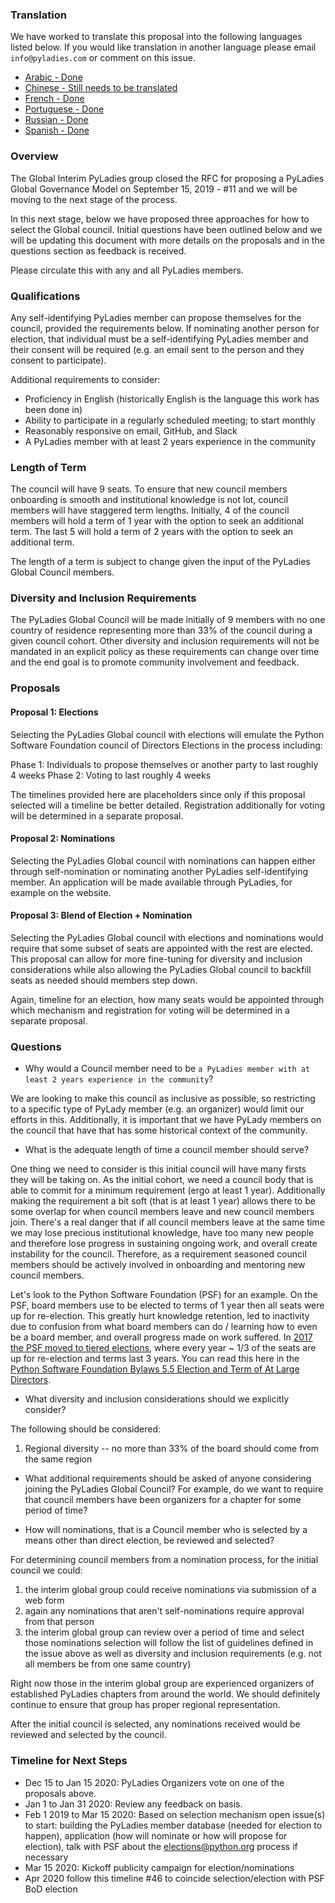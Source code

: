 ### Translation

We have worked to translate this proposal into the following languages listed below. If you would like translation in another language please email `info@pyladies.com` or comment on this issue.

- [Arabic - Done](https://docs.google.com/document/d/1XySeUgFTuV6DpIeimUOGSWs8iUDjILPGxKdUAAw6Vok/edit?usp=sharing)
- [Chinese - Still needs to be translated](https://docs.google.com/document/d/1xSNWxAuCj-Ei2xjvqC5yMa-_8zxrAiDBgM0KYuI8cdU/edit?usp=sharing)
- [French - Done](https://docs.google.com/document/d/1GB9x7gnPmyLvUCY1fCbNkWeoABd-VFLCZGt2oe0EjDY/edit?usp=sharing) 
- [Portuguese - Done](http://bit.ly/conselho_global_pyladies_ptbr)
- [Russian - Done](https://docs.google.com/document/d/1BPttG_6hx8mhSYcwdD_WOgEUTLpfoge88U5y4s1YfnQ/edit?usp=sharing)
- [Spanish - Done](http://bit.ly/pyladiesglobal-es)

### Overview

The Global Interim PyLadies group closed the RFC for proposing a PyLadies Global Governance Model on September 15, 2019 - #11  and we will be moving to the next stage of the process.

In this next stage, below we have proposed three approaches for how to select the Global council. Initial questions have been outlined below and we will be updating this document with more details on the proposals and in the questions section as feedback is received.

Please circulate this with any and all PyLadies members.

### Qualifications

Any self-identifying PyLadies member can propose themselves for the council, provided the requirements below. If nominating another person for election, that individual must be a self-identifying PyLadies member and their consent will be required (e.g. an email sent to the person and they consent to participate). 

Additional requirements to consider:
- Proficiency in English (historically English is the language this work has been done in)
- Ability to participate in a regularly scheduled meeting; to start monthly
- Reasonably responsive on email, GitHub, and Slack 
- A PyLadies member with at least 2 years experience in the community

### Length of Term

The council will have 9 seats. To ensure that new council members onboarding is smooth and institutional knowledge is not lot, council members will have staggered term lengths. Initially, 4 of the council members will hold a term of 1 year with the option to seek an additional term. The last 5 will hold a term of 2 years with the option to seek an additional term. 

The length of a term is subject to change given the input of the PyLadies Global Council members. 

### Diversity and Inclusion Requirements

The PyLadies Global Council will be made initially of 9 members with no one country of residence representing more than 33% of the council during a given council cohort. Other diversity and inclusion requirements will not be mandated in an explicit policy as these requirements can change over time and the end goal is to promote community involvement and feedback. 

### Proposals

#### Proposal 1: Elections

Selecting the PyLadies Global council with elections will emulate the Python Software Foundation council of Directors Elections in the process including:

Phase 1: Individuals to propose themselves or another party to last roughly 4 weeks
Phase 2: Voting to last roughly 4 weeks

The timelines provided here are placeholders since only if this proposal selected will a timeline be better detailed. Registration additionally for voting will be determined in a separate proposal.

#### Proposal 2: Nominations 

Selecting the PyLadies Global council with nominations can happen either through self-nomination or nominating another PyLadies self-identifying member. An application will be made available through PyLadies, for example on the website.

#### Proposal 3: Blend of Election + Nomination

Selecting the PyLadies Global council with elections and nominations would require that some subset of seats are appointed with the rest are elected. This proposal can allow for more fine-tuning for diversity and inclusion considerations while also allowing the PyLadies Global council to backfill seats as needed should members step down.

Again, timeline for an election, how many seats would be appointed through which mechanism and registration for voting will be determined in a separate proposal.

### Questions

* Why would a Council member need to be `a PyLadies member with at least 2 years experience in the community`?

We are looking to make this council as inclusive as possible, so restricting to a specific type of PyLady member (e.g. an organizer) would limit our efforts in this. Additionally, it is important that we have PyLady members on the council that have that has some historical context of the community. 

* What is the adequate length of time a council member should serve?

One thing we need to consider is this initial council will have many firsts they will be taking on. As the initial cohort, we need a council body that is able to commit for a minimum requirement (ergo at least 1 year). Additionally making the requirement a bit soft (that is at least 1 year) allows there to be some overlap for when council members leave and new council members join. There's a real danger that if all council members leave at the same time we may lose precious institutional knowledge, have too many new people and therefore lose progress in sustaining ongoing work, and overall create instability for the council. Therefore, as a requirement seasoned council members should be actively involved in onboarding and mentoring new council members.

Let's look to the Python Software Foundation (PSF) for an example. On the PSF, board members use to be elected to terms of 1 year then all seats were up for re-election. This greatly hurt knowledge retention, led to inactivity due to confusion from what board members can do / learning how to even be a board member, and overall progress made on work suffered. In [2017 the PSF moved to tiered elections](http://pyfound.blogspot.com/2017/07/), where every year ~ 1/3 of the seats are up for re-election and terms last 3 years. You can read this here in the [Python Software Foundation Bylaws 5.5 Election and Term of At Large Directors](https://www.python.org/psf/bylaws/).

* What diversity and inclusion considerations should we explicitly consider?

The following should be considered:

1. Regional diversity -- no more than 33% of the board should come from the same region 

* What additional requirements should be asked of anyone considering joining the PyLadies Global Council? For example, do we want to require that council members have been organizers for a chapter for some period of time?

* How will nominations, that is a Council member who is selected by a means other than direct election, be reviewed and selected?

For determining council members from a nomination process, for the initial council we could:

1. the interim global group could receive nominations via submission of a web form
2. again any nominations that aren't self-nominations require approval from that person
3. the interim global group can review over a period of time and select those nominations
selection will follow the list of guidelines defined in the issue above as well as diversity and inclusion requirements (e.g. not all members be from one same country)

Right now those in the interim global group are experienced organizers of established PyLadies chapters from around the world. We should definitely continue to ensure that group has proper regional representation.

After the initial council is selected, any nominations received would be reviewed and selected by the council.

### Timeline for Next Steps

- Dec 15 to Jan 15 2020: PyLadies Organizers vote on one of the proposals above.
- Jan 1 to Jan 31 2020: Review any feedback on basis. 
- Feb 1 2019 to Mar 15 2020: Based on selection mechanism open issue(s) to start: building the PyLadies member database (needed for election to happen), application (how will nominate or how will propose for election), talk with PSF about the elections@python.org process if necessary
- Mar 15 2020: Kickoff publicity campaign for election/nominations
- Apr 2020 follow this timeline #46 to coincide selection/election with PSF BoD election
